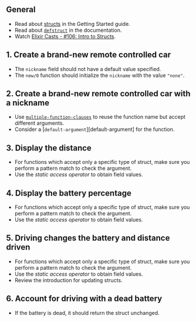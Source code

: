 ## General

- Read about [structs][getting-started-structs] in the Getting Started guide.
- Read about [`defstruct`][docs-defstruct] in the documentation.
- Watch [Elixir Casts - #106: Intro to Structs][elixir-casts].

## 1. Create a brand-new remote controlled car

- The `nickname` field should not have a default value specified.
- The `new/0` function should initialize the `nickname` with the value `"none"`.

## 2. Create a brand-new remote controlled car with a nickname

- Use [`multiple-function-clauses`][multiple-fn-clauses] to reuse the function name but accept different arguments.
- Consider a [`default-argument`][default-argument] for the function.

## 3. Display the distance

- For functions which accept only a specific type of struct, make sure you perform a pattern match to check the argument.
- Use the _static access operator_ to obtain field values.

## 4. Display the battery percentage

- For functions which accept only a specific type of struct, make sure you perform a pattern match to check the argument.
- Use the _static access operator_ to obtain field values.

## 5. Driving changes the battery and distance driven

- For functions which accept only a specific type of struct, make sure you perform a pattern match to check the argument.
- Use the _static access operator_ to obtain field values.
- Review the introduction for updating structs.

## 6. Account for driving with a dead battery

- If the battery is dead, it should return the struct unchanged.

[getting-started-structs]: https://elixir-lang.org/getting-started/structs.html
[docs-defstruct]: https://hexdocs.pm/elixir/Kernel.html#defstruct/1
[elixir-casts]: https://elixircasts.io/intro-to-structs
[multiple-fn-clauses]: https://elixir-lang.org/getting-started/modules-and-functions.html#named-functions
[default-arg]: https://elixir-lang.org/getting-started/modules-and-functions.html#default-arguments
